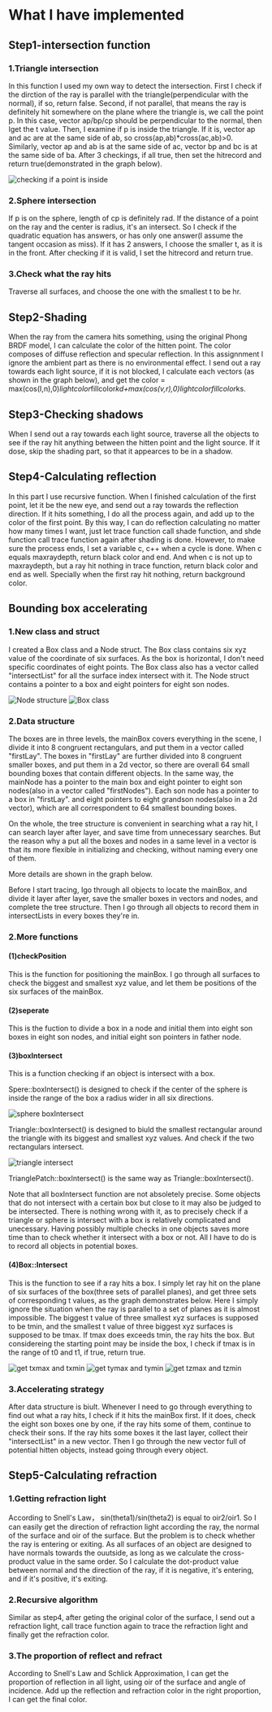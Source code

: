 # What I have implemented
## Step1-intersection function
### 1.Triangle intersection
In this function I used my own way to detect the intersection. 
First I check if the dirction of the ray is parallel with the triangle(perpendicular with the normal), if so, return false. 
Second, if not parallel, that means the ray is definitely hit somewhere on the plane where the triangle is, we call the point p. In this case, vector ap/bp/cp should be perpendicular to the normal, then Iget the t value. 
Then, I examine if p is inside the triangle. If it is, vector ap and ac are at the same side of ab, so cross(ap,ab)*cross(ac,ab)>0. Similarly, vector ap and ab is at the same side of ac, vector bp and bc is at the same side of ba. After 3 checkings, if all true, then set the hitrecord and return true(demonstrated in the graph below).

![checking if a point is inside](msedge_uTsyzUrmD2.png)

### 2.Sphere intersection
If p is on the sphere, length of cp is definitely rad. If the distance of a point on the ray and the center is radius, it's an intersect. So I check if the quadratic equation has answers, or has only one answer(I assume the tangent occasion as miss). If it has 2 answers, I choose the smaller t, as it is in the front. 
After checking if it is valid, I set the hitrecord and return true.

### 3.Check what the ray hits
Traverse all surfaces, and choose the one with the smallest t to be hr.

## Step2-Shading
When the ray from the camera hits something, using the original Phong BRDF model, I can calculate the color of the hitten point. The color composes of diffuse reflection and specular reflection. In this assignnment I ignore the ambient 
part as there is no environmental effect. I send out a ray towards each light source, if it is not blocked, I calculate each vectors (as shown in the graph below), and get the 
color = max(cos(I,n),0)*lightcolor*fillcolor*kd+max(cos(v,r),0)*lightcolor*fillcolor*ks.

## Step3-Checking shadows
When I send out a ray towards each light source, traverse all the objects to see if the ray hit anything between the hitten point and the light source. If it dose, skip the shading part, so that it appearces to be in a shadow.

## Step4-Calculating reflection
In this part I use recursive function. When I finished calculation of the first point, let it be the new eye, and send out a ray towards the reflection direction. If it hits something, 
I do all the process again, and add up to the color of the first point. By this way, I can do reflection calculating no matter how many times I want, just let trace function call shade function, and shde function call trace function again after shading 
is done. However, to make sure the process ends, I set a variable c, c++ when a cycle is done. When c equals maxraydepth, return black color and end. And when c is not up to maxraydepth, but a ray hit nothing in trace function, return black 
color and end as well. Specially when the first ray hit nothing, return background color.

## Bounding box accelerating
### 1.New class and struct
I created a Box class and a Node struct. The Box class contains six xyz value of the coordinate of six surfaces. As the box is horizontal, I don't need specific coordinates of eight points. The Box class also has a vector<int> called "intersectList" for all the surface index intersect with it. The Node struct contains a pointer to a box and eight pointers for eight son nodes.

![Node structure](devenv_34jyUZODzT.png)
![Box class](devenv_p3qG7YH4Ga.png)

### 2.Data structure
The boxes are in three levels, the mainBox covers everything in the scene, I divide it into 8 congruent rectangulars, and put them in a vector<Box> called "firstLay". 
The boxes in "firstLay" are further divided into 8 congruent smaller boxes, and put them in a 2d vector<Box>, so there are overall 64 small bounding boxes that contain different objects. 
In the same way, the mainNode has a pointer to the main box and eight pointer to eight son nodes(also in a vector<node> called "firstNodes"). Each son node has a pointer to a box in "firstLay". and eight pointers to eight grandson nodes(also in a 2d vector<Node>), which are all correspondent to 64 smallest bounding boxes.  

On the whole, the tree structure is convenient in searching what a ray hit, I can search layer after layer, and save time from unnecessary searches. 
But the reason why a put all the boxes and nodes in a same level in a vector is that its more flexible in initializing and checking, without naming every one of them.
  
  More details are shown in the graph below. 
  
  Before I start tracing, Igo through all objects to locate the mainBox, and divide it layer after layer, save the smaller boxes in vectors and nodes, and complete the tree structure. Then I go through all objects to record them in intersectLists in every boxes they're in.
  
### 2.More functions
#### (1)checkPosition
  This is the function for positioning the mainBox. I go through all surfaces to check the biggest and smallest xyz value, and let them be positions of the six surfaces of the mainBox.
#### (2)seperate
  This is the fuction to divide a box in a node and initial them into eight son boxes in eight son nodes, and initial eight son pointers in father node.
#### (3)boxIntersect
  This is a function checking if an object is intersect with a box.
  
  Spere::boxIntersect() is designed to check if the center of the sphere is inside the range of the box a radius wider in all six directions.
  
![sphere boxIntersect](msedge_WjOxX6GqlN.png)
  
  Triangle::boxIntersect() is designed to biuld the smallest rectangular around the triangle with its biggest and smallest xyz values. And check if the two rectangulars intersect.
  
![triangle intersect](msedge_Tc4GmXcdT1.png)
  
  TrianglePatch::boxIntersect() is the same way as Triangle::boxIntersect().
  
  Note that all boxIntersect function are not absoletely precise. Some objects that do not intersect with a certain box but close to it may also be judged to be intersected. There is nothing wrong with it, as to precisely check if a triangle or sphere is intersect with a box is relatively complicated and unecessary. Having possibly multiple checks in one objects saves more time than to check whether it intersect with a box or not. All I have to do is to record all objects in potential boxes.
#### (4)Box::Intersect
  This is the function to see if a ray hits a box.
  I simply let ray hit on the plane of six surfaces of the box(three sets of parallel planes), and get three sets of corresponding t values, as the graph demonstrates below. Here I simply ignore the situation when the ray is parallel to a set of planes as it is almost impossible. The biggest t value of three smallest xyz surfaces is supposed to be tmin, and the smallest t value of three biggest xyz surfaces is supposed to be tmax. If tmax does exceeds tmin, the ray hits the box. But considereing the starting point may be inside the box, I check if tmax is in the range of t0 and t1, if true, return true.

![get txmax and txmin](msedge_Ge3kiHO2vA.png)
![get tymax and tymin](msedge_Q17sbtysV3.png)
![get tzmax and tzmin](msedge_ztg0SThb9H.png)
### 3.Accelerating strategy
  After data structure is biult. Whenever I need to go through everything to find out what a ray hits, I check if it hits the mainBox first. If it does, check the eight son boxes one by one, if the ray hits some of them, continue to check their sons. If the ray hits some boxes it the last layer, collect their "intersectList" in a new vector. Then I go through the new vector full of potential hitten objects, instead going through every object.

## Step5-Calculating refraction
### 1.Getting refraction light
  According to Snell's Law， sin(theta1)/sin(theta2) is equal to oir2/oir1. So I can easily get the direction of refraction light according the ray, the normal of the surface and oir of the surface. 
  But the problem is to check whether the ray is entering or exiting. As all surfaces of an object are designed to have normals towards the ouutside, as long as we calculate the cross-product value in the same order. So I calculate the dot-product value between normal and the direction of the ray, if it is negative, it's entering, and if it's positive, it's exiting.
### 2.Recursive algorithm
  Similar as step4, after geting the original color of the surface, I send out a refraction light, call trace function again to trace the refraction light and finally get the refraction color.
### 3.The proportion of reflect and refract
  According to Snell's Law and Schlick Approximation, I can get the proportion of reflection in all light, using oir of the surface and angle of incidence. Add up the reflection and refraction color in the right proportion, I can get the final color.
  
  
  
  
